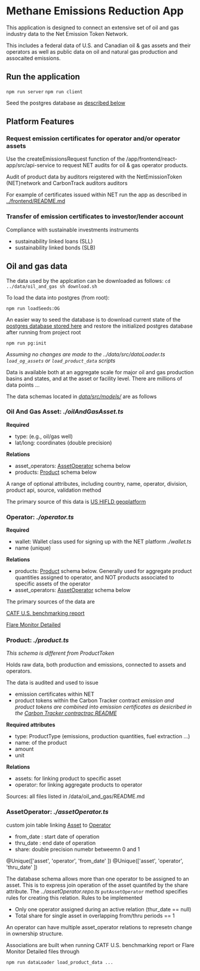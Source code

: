 # Methane Emissions Reduction App

This application is designed to connect an extensive set of oil and gas industry data to the Net Emission Token Network.

This includes a federal data of U.S. and Canadian oil & gas assets and their operators as well as public data on oil and natural gas production and assocaited emissions. 

## Run the application

```npm run server```
```npm run client```

Seed the postgres database as [described below](oil-and-gas-data)

## Platform Features

### Request emission certificates for operator and/or operator assets

Use the createEmissionsRequest function of the /app/frontend/react-app/src/api-service to request NET audits for oil & gas operator products.


Audit of product data by auditors reigstered with the NetEmissionToken (NET)network and CarbonTrack auditors auditors 

For example of certificates issued within NET run the app as described in [../frontend/README.md](https://github.com/hyperledger-labs/blockchain-carbon-accounting/blob/main/app/README.md)

### Transfer of emission certificates to investor/lender account

Compliance with sustainable investments instruments
- sustainability linked loans (SLL)
- sustainability linked bonds (SLB)


## Oil and gas data

The data used by the applcation can be downloaded as follows:
``
cd ../data/oil_and_gas
sh download.sh
``

To load the data into postgres (from root):
```
npm run loadSeeds:OG
```
An easier way to seed the database is to download current state of the [postgres database stored here](https://drive.google.com/file/d/1go6zRkMzS4Q7P-DBgkbiXplL4SKaZFe7/view?usp=sharing) and restore the initialized postgres database after running from project root
```
npm run pg:init 
```
*Assuming no changes are made to the ../data/src/dataLoader.ts `load_og_assets` or `load_product_data` scripts*

Data is available both at an aggregate scale for major oil and gas production basins and states, and at the asset or facility level. There are millions of data points ...

The data schemas located in [*data/src/models/*](https://github.com/hyperledger-labs/blockchain-carbon-accounting/tree/main/data/src/models) are as follows

### Oil And Gas Asset: *./oilAndGasAsset.ts*

**Required**
- type: (e.g., oil/gas well)
- lat/long: coordinates (double precision)

**Relations**
 - asset_operators: [AssetOperator](#asset-operator) schema below
 - products: [Product](#product) schema below

A range of optional attributes, including country, name, operator, division, product api, source, validation method

The primary source of this data is [US HIFLD geoplatform](https://hifld-geoplatform.opendata.arcgis.com/datasets/geoplatform::oil-and-natural-gas-wells/explore)

### Operator: *./operator.ts*

**Required**
- wallet: Wallet class used for signing up with the NET platform *./wallet.ts*
- name (unique)

**Relations**
 - products: [Product](#product) schema below. Generally used for aggregate product quantities assigned to operator, and NOT products associated to specific assets of the operator
 - asset_operators: [AssetOperator](#asset-operator) schema below

The primary sources of the data are 

[CATF U.S. benchmarking report](https://www.sustainability.com/globalassets/sustainability.com/thinking/pdfs/2022/2022-og-benchmarking-report-data.xlsx)

[Flare Monitor Detailed](https://raw.githubusercontent.com/flaringmonitor/viirs-flare-data/main/processed/flaring_monitor_detailed_observations.csv)

### Product: *./product.ts*

*This schema is different from ProductToken*

Holds raw data, both production and emissions, connected to assets and operators.

The data is audited and used to issue 
 - emission certificates within NET 
 - product tokens within the Carbon Tracker contract 
 *emission and product tokens are combined into emission certificates as desicribed in the [Carbon Tracker contractrac README](https://github.com/hyperledger-labs/blockchain-carbon-accounting/blob/main/hardhat/docs/carbon-tracker.md)* 

**Required attributes**
- type: ProductType (emissions, production quantities, fuel extraction ...)
- name: of the product
- amount
- unit

**Relations**
- assets: for linking product to specific asset 
- operator: for linking aggregate products to operator

Sources: all files listed in /data/oil_and_gas/README.md

### AssetOperator: *./assetOperator.ts*

custom join table linking [Asset](#oil-and-gas-asset) to [Operator](#operator)
- from_date : start date of operation
- thru_date : end date of operation
- share: double precision numebr betweemn 0 and 1

@Unique(['asset', 'operator', 'from_date' ])
@Unique(['asset', 'operator', 'thru_date' ])

The database schema allows more than one operator to be assigned to an asset.
This is to express join operation of the asset quantifed by the share attribute.
The *../assetOperator.repo.ts* `putAssetOperator` method specifies rules for creating this relation. Rules to be implemented

- Only one operator assigned during an active relation (thur_date == null)
- Total share for single asset in overlapping from/thru periods == 1

An operator can have multiple asset_operator relations to represetn change in ownership structure.

Associations are built when running CATF U.S. benchmarking report or Flare Monitor Detailed files through
```
npm run dataLoader load_product_data ...
```

